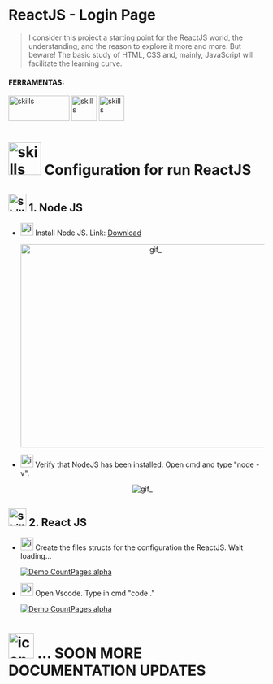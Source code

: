 #  ReactJS - Login Page 


> I consider this project a starting point for the ReactJS world, the understanding, and the reason to explore it more and more. But beware! The basic study of HTML, CSS and, mainly, JavaScript will facilitate the learning curve.

#### FERRAMENTAS:
<p align="left">
<img  alt="skills"  width="120" height="50" src="https://user-images.githubusercontent.com/59892368/109433254-37c88e80-79ee-11eb-93a1-28f178e89bc0.png">

<img  alt="skills"  width="50" height="50" src="https://user-images.githubusercontent.com/59892368/110185477-3255b480-7df1-11eb-8399-07a57b05eefb.png">


<img  alt="skills"  width="50" height="50" src="https://user-images.githubusercontent.com/59892368/110210893-9ec4c800-7e72-11eb-9cde-ef8594d11d40.png">


</p>

<!-----------------------------------  CONFIGURATION REACT JS -->
  <p>
   <h1 align="rigth"> <img  alt="skills"  width="64" height="64" src="https://user-images.githubusercontent.com/59892368/110211042-670a5000-7e73-11eb-869f-51fe58e9d349.png"></img>  Configuration for run ReactJS </h1>
</p>

<!------------------------------------ 1. Node JS -->
  <p>
   <h2 align="rigth"> <img  alt="skills"  width="35" height="35" src="https://user-images.githubusercontent.com/59892368/110210893-9ec4c800-7e72-11eb-9cde-ef8594d11d40.png"></img>  1. Node JS </h2>
</p>
<ul>
  
<li>
  <img  alt="icone_Arquivo"  width="25" height="25" src="https://user-images.githubusercontent.com/59892368/106370136-08166000-6336-11eb-8327-6fabcd50044a.png"></img> Install Node JS. Link: <a href="https://nodejs.org/en/"> Download </a>
   <p align="center">
   <img  alt="gif_"  width="516" height="400" src="https://user-images.githubusercontent.com/59892368/110212765-d08e5c80-7e7b-11eb-98de-a951ecb9f1a4.png"></img>
</p>
</li>


<li><img  alt="icone_Arquivo"  width="25" height="25" src="https://user-images.githubusercontent.com/59892368/106384969-86154e00-63ac-11eb-9c87-ce0e8d227ef6.png"></img> Verify that NodeJS has been installed. Open cmd and type "node -v".
   <p align="center">
   <img  alt="gif_"   src="https://user-images.githubusercontent.com/59892368/110221624-077c6680-7eac-11eb-811c-9a7243315374.gif"></img>
</p>
</li>

</ul>




<!------------------------------------ 2. React JS -->
 <p>
   <h2 align="rigth"> <img  alt="skills"  width="35" height="35" src="https://user-images.githubusercontent.com/59892368/110185477-3255b480-7df1-11eb-8399-07a57b05eefb.png"></img>  2. React JS </h2>
</p>

<ul>
<li><img  alt="icone_Arquivo"  width="25" height="25" src="https://user-images.githubusercontent.com/59892368/106384969-86154e00-63ac-11eb-9c87-ce0e8d227ef6.png"></img> Create the files structs for the configuration the ReactJS. Wait loading...
   <p align="center">
  
  [![Demo CountPages alpha](https://user-images.githubusercontent.com/59892368/110225299-1884a200-7ec3-11eb-8519-840b92cfdff1.gif)](https://youtu.be/SfPlTnxknSA)
  
  
</p>
</li>


<li><img  alt="icone_Arquivo"  width="25" height="25" src="https://user-images.githubusercontent.com/59892368/106384969-86154e00-63ac-11eb-9c87-ce0e8d227ef6.png"></img> Open Vscode. Type in cmd "code ."
   <p align="center">
  
   [![Demo CountPages alpha](https://user-images.githubusercontent.com/59892368/110225297-128ec100-7ec3-11eb-9a8e-c17556800696.gif)](https://youtu.be/8-pUItcHWCg)
    
</p>
</li>
</ul>


<h1><img  alt="icon_CreatingApplication"  width="50" height="50" src="https://user-images.githubusercontent.com/59892368/106508490-37021280-64ab-11eb-81e0-3ca45e0eb38a.png"></img>
... SOON MORE DOCUMENTATION UPDATES</h1>

